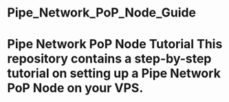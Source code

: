 # Pipe_Network_PoP_Node_Guide
# Pipe Network PoP Node Tutorial This repository contains a step-by-step tutorial on setting up a **Pipe Network PoP Node** on your VPS.
